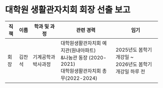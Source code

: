 대학원 생활관자치회 회장 선출 보고
===

| 직책 | 이름 | 학과 및 과정 | 관련 경력 | 임기 |
|---|---|---|---|---|
| 회장 | 김찬석  | 기계공학과 박사과정 | 대학원생활관자치회 예지관(원내아파트) <br>&나눔관 동장 (2020-2021) <br> 대학원생활관자치회 총무(2022-2024) | 2025년도 봄학기 개강일 ~ <br> 2026년도 봄학기 개강일 하루 전 |
